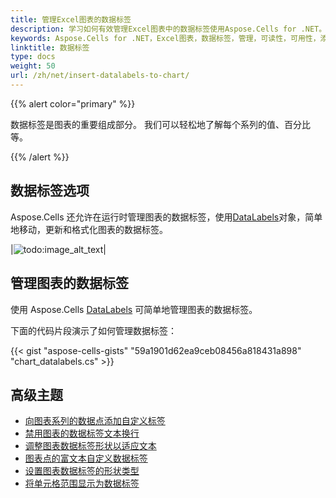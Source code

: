 ```yaml
---
title: 管理Excel图表的数据标签
description: 学习如何有效管理Excel图表中的数据标签使用Aspose.Cells for .NET。我们全面的指南涵盖了各种管理任务，包括添加，删除和修改标签，以增强图表的可读性和可用性。
keywords: Aspose.Cells for .NET，Excel图表，数据标签，管理，可读性，可用性，添加，删除，修改。
linktitle: 数据标签
type: docs
weight: 50
url: /zh/net/insert-datalabels-to-chart/
---
```


{{% alert color="primary" %}}

数据标签是图表的重要组成部分。
我们可以轻松地了解每个系列的值、百分比等。

{{% /alert %}}

## **数据标签选项**
Aspose.Cells 还允许在运行时管理图表的数据标签，使用[DataLabels](https://reference.aspose.com/cells/net/aspose.cells.charts/datalabels/)对象，简单地移动，更新和格式化图表的数据标签。

|![todo:image_alt_text](chart_datalabels.png)|

## **管理图表的数据标签**
使用 Aspose.Cells [DataLabels](https://reference.aspose.com/cells/net/aspose.cells.charts/datalabels/) 可简单地管理图表的数据标签。

下面的代码片段演示了如何管理数据标签：


{{< gist "aspose-cells-gists" "59a1901d62ea9ceb08456a818431a898" "chart_datalabels.cs" >}}

## **高级主题**
- [向图表系列的数据点添加自定义标签](/cells/zh/net/adding-custom-labels-to-data-points-in-the-series-of-the-chart/)
- [禁用图表的数据标签文本换行](/cells/zh/net/disable-text-wrapping-for-data-labels-of-the-chart/)
- [调整图表数据标签形状以适应文本](/cells/zh/net/resize-chart-s-data-label-shape-to-fit-text/)
- [图表点的富文本自定义数据标签](/cells/zh/net/rich-text-custom-data-label-of-chart-point/)
- [设置图表数据标签的形状类型](/cells/zh/net/set-the-shape-type-of-data-labels-of-chart/)
- [将单元格范围显示为数据标签](/cells/zh/net/showing-cell-range-as-the-data-labels/)

